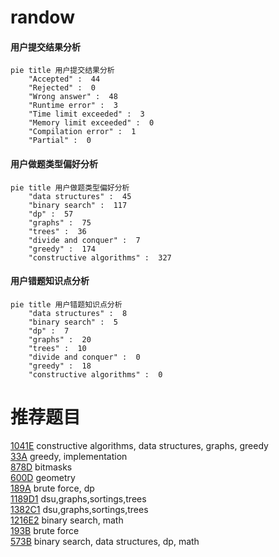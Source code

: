 # randow

<!-- tabs:start -->



#### **用户提交结果分析**

```mermaid
pie title 用户提交结果分析
    "Accepted" :  44
    "Rejected" :  0
    "Wrong answer" :  48
    "Runtime error" :  3
    "Time limit exceeded" :  3
    "Memory limit exceeded" :  0
    "Compilation error" :  1
    "Partial" :  0
```

#### **用户做题类型偏好分析**

```mermaid
pie title 用户做题类型偏好分析
    "data structures" :  45
    "binary search" :  117
    "dp" :  57
    "graphs" :  75
    "trees" :  36
    "divide and conquer" :  7
    "greedy" :  174
    "constructive algorithms" :  327
```
#### **用户错题知识点分析**

```mermaid
pie title 用户错题知识点分析
    "data structures" :  8
    "binary search" :  5
    "dp" :  7
    "graphs" :  20
    "trees" :  10
    "divide and conquer" :  0
    "greedy" :  18
    "constructive algorithms" :  0
```



<!-- tabs:end -->
# 推荐题目
[1041E](https://codeforces.com/contest/1041/problem/E)		constructive algorithms,
                        data structures,
                        graphs,
                        greedy		  
[33A](https://codeforces.com/contest/33/problem/A)		greedy,
                        implementation		  
[878D](https://codeforces.com/contest/878/problem/D)		bitmasks		  
[600D](https://codeforces.com/contest/600/problem/D)		geometry		  
[189A](https://codeforces.com/contest/189/problem/A)		brute force,
                        dp		  
[1189D1](https://codeforces.com/contest/1189D/problem/1)		dsu,graphs,sortings,trees		  
[1382C1](https://codeforces.com/contest/1382C/problem/1)		dsu,graphs,sortings,trees		  
[1216E2](https://codeforces.com/contest/1216E/problem/2)		binary search,
                        math		  
[193B](https://codeforces.com/contest/193/problem/B)		brute force		  
[573B](https://codeforces.com/contest/573/problem/B)		binary search,
                        data structures,
                        dp,
                        math		  
